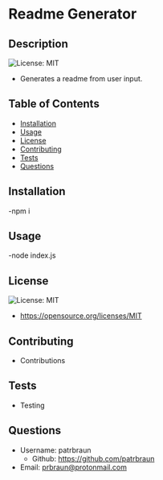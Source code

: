 # Readme Generator
## Description 
![License: MIT](https://img.shields.io/badge/License-MIT-yellow.svg)
  * Generates a readme from user input.

## Table of Contents
  - [Installation](##installation)
  - [Usage](##usage)
  - [License](##license)
  - [Contributing](##contributing)
  - [Tests](##tests)
  - [Questions](##questions)

## Installation
  -npm i

## Usage
  -node index.js

## License 
![License: MIT](https://img.shields.io/badge/License-MIT-yellow.svg)
  * https://opensource.org/licenses/MIT

## Contributing
  - Contributions

## Tests
  - Testing

## Questions
  * Username: patrbraun
    * Github: https://github.com/patrbraun
  * Email: prbraun@protonmail.com
